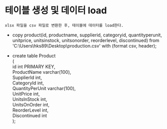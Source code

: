 # 테이블 생성 및 데이터 load
```
xlsx 파일을 csv 파일로 변환한 후, 테이블에 데이터를 load한다. 
```

* copy product(id, productname, supplierid, categoryid, quantityperunit, unitprice, unitsinstock, unitsonorder, reorderlevel, discontinued)    from 'C:\Users\hks89\Desktop\production.csv' with (format csv, header);

* create table Product    
(    
	id int PRIMARY KEY,    
	ProductName varchar(100),    
	SupplierId int,    
	CategoryId int,    
	QuantityPerUnit varchar(100),    
	UnitPrice int,    
	UnitsInStock int,    
	UnitsOnOrder int,    
	ReorderLevel int,    
	Discontinued int    
);

